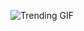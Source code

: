 ![Trending GIF](https://media2.giphy.com/media/v1.Y2lkPThiYjIxNzcycTdocnp2Y3NtZWlqbzV2aXhwYnYwN3V0bG93djR0eGJuMmI4dTlkMyZlcD12MV9naWZzX3NlYXJjaCZjdD1n/wQAbcl6iDnawokpLj9/giphy.gif)
